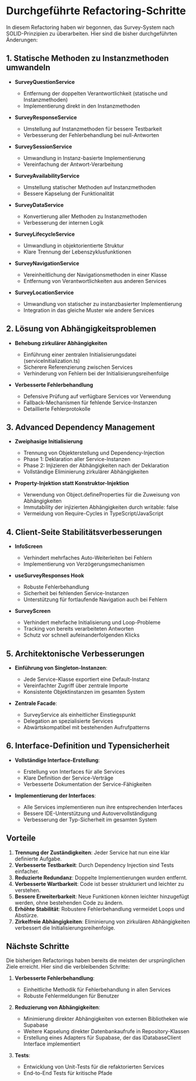 # Durchgeführte Refactoring-Schritte

In diesem Refactoring haben wir begonnen, das Survey-System nach SOLID-Prinzipien zu überarbeiten. Hier sind die bisher durchgeführten Änderungen:

## 1. Statische Methoden zu Instanzmethoden umwandeln

- **SurveyQuestionService**
  - Entfernung der doppelten Verantwortlichkeit (statische und Instanzmethoden)
  - Implementierung direkt in den Instanzmethoden

- **SurveyResponseService**
  - Umstellung auf Instanzmethoden für bessere Testbarkeit
  - Verbesserung der Fehlerbehandlung bei null-Antworten

- **SurveySessionService**
  - Umwandlung in Instanz-basierte Implementierung
  - Vereinfachung der Antwort-Verarbeitung

- **SurveyAvailabilityService**
  - Umstellung statischer Methoden auf Instanzmethoden
  - Bessere Kapselung der Funktionalität

- **SurveyDataService**
  - Konvertierung aller Methoden zu Instanzmethoden
  - Verbesserung der internen Logik

- **SurveyLifecycleService**
  - Umwandlung in objektorientierte Struktur
  - Klare Trennung der Lebenszyklusfunktionen

- **SurveyNavigationService**
  - Vereinheitlichung der Navigationsmethoden in einer Klasse
  - Entfernung von Verantwortlichkeiten aus anderen Services

- **SurveyLocationService**
  - Umwandlung von statischer zu instanzbasierter Implementierung
  - Integration in das gleiche Muster wie andere Services

## 2. Lösung von Abhängigkeitsproblemen

- **Behebung zirkulärer Abhängigkeiten**
  - Einführung einer zentralen Initialisierungsdatei (serviceInitialization.ts)
  - Sicherere Referenzierung zwischen Services
  - Verhinderung von Fehlern bei der Initialisierungsreihenfolge

- **Verbesserte Fehlerbehandlung**
  - Defensive Prüfung auf verfügbare Services vor Verwendung
  - Fallback-Mechanismen für fehlende Service-Instanzen
  - Detaillierte Fehlerprotokolle

## 3. Advanced Dependency Management

- **Zweiphasige Initialisierung**
  - Trennung von Objekterstellung und Dependency-Injection
  - Phase 1: Deklaration aller Service-Instanzen
  - Phase 2: Injizieren der Abhängigkeiten nach der Deklaration
  - Vollständige Eliminierung zirkulärer Abhängigkeiten

- **Property-Injektion statt Konstruktor-Injektion**
  - Verwendung von Object.defineProperties für die Zuweisung von Abhängigkeiten
  - Immutability der injizierten Abhängigkeiten durch writable: false
  - Vermeidung von Require-Cycles in TypeScript/JavaScript

## 4. Client-Seite Stabilitätsverbesserungen

- **InfoScreen**
  - Verhindert mehrfaches Auto-Weiterleiten bei Fehlern
  - Implementierung von Verzögerungsmechanismen

- **useSurveyResponses Hook**
  - Robuste Fehlerbehandlung
  - Sicherheit bei fehlenden Service-Instanzen
  - Unterstützung für fortlaufende Navigation auch bei Fehlern
  
- **SurveyScreen**
  - Verhindert mehrfache Initialisierung und Loop-Probleme
  - Tracking von bereits verarbeiteten Antworten
  - Schutz vor schnell aufeinanderfolgenden Klicks

## 5. Architektonische Verbesserungen

- **Einführung von Singleton-Instanzen**:
  - Jede Service-Klasse exportiert eine Default-Instanz
  - Vereinfachter Zugriff über zentrale Importe
  - Konsistente Objektinstanzen im gesamten System

- **Zentrale Facade**:
  - SurveyService als einheitlicher Einstiegspunkt
  - Delegation an spezialisierte Services
  - Abwärtskompatibel mit bestehenden Aufrufpatterns

## 6. Interface-Definition und Typensicherheit

- **Vollständige Interface-Erstellung**:
  - Erstellung von Interfaces für alle Services
  - Klare Definition der Service-Verträge
  - Verbesserte Dokumentation der Service-Fähigkeiten

- **Implementierung der Interfaces**:
  - Alle Services implementieren nun ihre entsprechenden Interfaces
  - Bessere IDE-Unterstützung und Autovervollständigung
  - Verbesserung der Typ-Sicherheit im gesamten System

## Vorteile

1. **Trennung der Zuständigkeiten**: Jeder Service hat nun eine klar definierte Aufgabe.
2. **Verbesserte Testbarkeit**: Durch Dependency Injection sind Tests einfacher.
3. **Reduzierte Redundanz**: Doppelte Implementierungen wurden entfernt.
4. **Verbesserte Wartbarkeit**: Code ist besser strukturiert und leichter zu verstehen.
5. **Bessere Erweiterbarkeit**: Neue Funktionen können leichter hinzugefügt werden, ohne bestehenden Code zu ändern.
6. **Erhöhte Stabilität**: Robustere Fehlerbehandlung vermeidet Loops und Abstürze.
7. **Zirkelfreie Abhängigkeiten**: Eliminierung von zirkulären Abhängigkeiten verbessert die Initialisierungsreihenfolge.

## Nächste Schritte

Die bisherigen Refactorings haben bereits die meisten der ursprünglichen Ziele erreicht. Hier sind die verbleibenden Schritte:

1. **Verbesserte Fehlerbehandlung**:
   - Einheitliche Methodik für Fehlerbehandlung in allen Services
   - Robuste Fehlermeldungen für Benutzer

2. **Reduzierung von Abhängigkeiten**:
   - Minimierung direkter Abhängigkeiten von externen Bibliotheken wie Supabase
   - Weitere Kapselung direkter Datenbankaufrufe in Repository-Klassen
   - Erstellung eines Adapters für Supabase, der das IDatabaseClient Interface implementiert

3. **Tests**:
   - Entwicklung von Unit-Tests für die refaktorierten Services
   - End-to-End Tests für kritische Pfade 